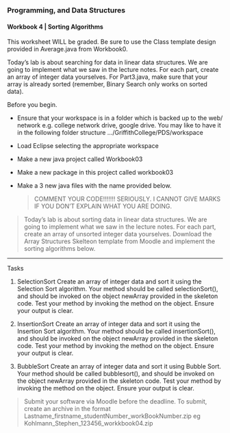 ### Programming, and Data Structures

#### Workbook 4 | Sorting Algorithms

This worksheet WILL be graded. Be sure to use the Class template design provided in Average.java from Workbook0.

Today’s lab is about searching for data in linear data structures. We are going to implement what we saw in the lecture notes. For each part, create an array of integer data yourselves. For Part3.java, make sure that your array is already sorted (remember, Binary Search only works on sorted data).

Before you begin.

- Ensure that your workspace is in a folder which is backed up to the web/ network e.g. college network drive, google drive. You may like to have it in the following folder structure …/GriffithCollege/PDS/workspace
- Load Eclipse selecting the appropriate workspace
- Make a new java project called Workbook03
- Make a new package in this project called workbook03
- Make a 3 new java files with the name provided below.

  > COMMENT YOUR CODE!!!!!!! SERIOUSLY. I CANNOT GIVE MARKS IF YOU DON’T
  > EXPLAIN WHAT YOU ARE DOING.

> Today’s lab is about sorting data in linear data structures. We are going to implement what we saw in the lecture notes. For each part, create an array of unsorted integer data yourselves.
> Download the Array Structures Skelteon template from Moodle and implement the sorting algorithms below.

---

Tasks

1. SelectionSort Create an array of integer data and sort it using the Selection Sort algorithm. Your method should be called selectionSort(), and should be invoked on the object newArray provided in the skeleton code. Test your method by invoking the method on the object. Ensure your output is clear.

2. InsertionSort Create an array of integer data and sort it using the Insertion Sort algorithm. Your method should be called insertionSort(), and should be invoked on the object newArray provided in the skeleton code. Test your method by invoking the method on the object. Ensure your output is clear.

3. BubbleSort Create an array of integer data and sort it using Bubble Sort. Your method should be called bubblesort(), and should be invoked on the object newArray provided in the skeleton code. Test your method by invoking the method on the object. Ensure your output is clear.

> Submit your software via Moodle before the deadline. To submit, create an archive in the format
> Lastname_firstname_studentNumber_workBookNumber.zip eg Kohlmann_Stephen_123456_workkbook04.zip
